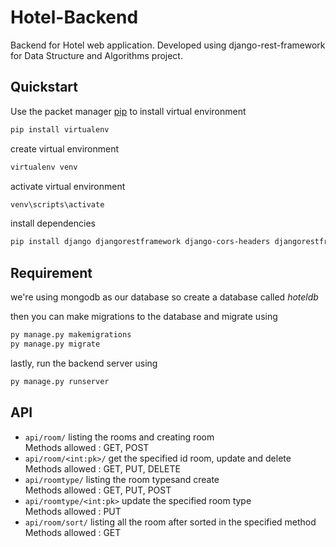 # Hotel-Backend

Backend for Hotel web application. Developed using django-rest-framework for Data Structure and Algorithms project.

## Quickstart

Use the packet manager [pip](https://pip.pypa.io/en/stable/) to install virtual environment

```bash
pip install virtualenv
```

create virtual environment

```bash
virtualenv venv
```

activate virtual environment

```bash
venv\scripts\activate
```

install dependencies

```bash
pip install django djangorestframework django-cors-headers djangorestframework_simplejwt djongo
```
## Requirement

we're using mongodb as our database so create a database called *hoteldb*

then you can make migrations to the database and migrate using

```bash
py manage.py makemigrations
py manage.py migrate
```

lastly, run the backend server using

```bash
py manage.py runserver
```

## API

* `api/room/` listing the rooms and creating room  
   Methods allowed : GET, POST  
* `api/room/<int:pk>/` get the specified id room, update and delete  
   Methods allowed : GET, PUT, DELETE  
* `api/roomtype/` listing the room typesand create  
   Methods allowed : GET, PUT, POST  
* `api/roomtype/<int:pk>` update the specified room type  
   Methods allowed : PUT  
* `api/room/sort/` listing all the room after sorted in the specified method  
   Methods allowed : GET  
